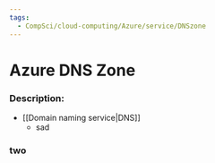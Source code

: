 ```yaml
---
tags:
  - CompSci/cloud-computing/Azure/service/DNSzone
---
```

# Azure DNS Zone
### Description:
- [[Domain naming service|DNS]]
	- sad
### two